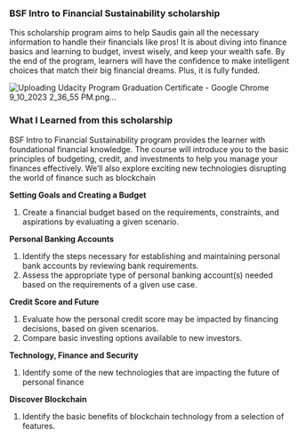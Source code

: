### **BSF Intro to Financial Sustainability scholarship**
This scholarship program aims to help Saudis gain all the necessary information to handle their financials like pros! It is about diving into finance basics and learning to budget, invest wisely, and keep your wealth safe. By the end of the program, learners will have the confidence to make intelligent choices that match their big financial dreams. Plus, it is fully funded.

![Uploading ‪Udacity Program Graduation Certificate - Google Chrome‬ 9_10_2023 2_36_55 PM.png…]()

### **What I Learned from this scholarship** 

 BSF Intro to Financial Sustainability program provides the learner with foundational financial knowledge. The course will introduce you to the basic principles of budgeting, credit, and investments to help you manage your finances effectively. We’ll also explore exciting new technologies disrupting the world of finance such as blockchain

**Setting Goals and Creating a Budget**
1. Create a financial budget based on the requirements, constraints, and aspirations by evaluating a given scenario. 

**Personal Banking Accounts**
1. Identify the steps necessary for establishing and maintaining personal bank accounts by reviewing bank requirements.
2. Assess the appropriate type of personal banking account(s) needed based on the requirements of a given use case.

**Credit Score and Future**
1. Evaluate how the personal credit score may be impacted by financing decisions, based on given scenarios.
2. Compare basic investing options available to new investors.

**Technology, Finance and Security**
1. Identify some of the new technologies that are impacting the future of personal finance

**Discover Blockchain**
1. Identify the basic benefits of blockchain technology from a selection of features.
